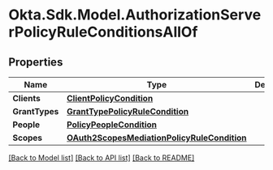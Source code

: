 # Okta.Sdk.Model.AuthorizationServerPolicyRuleConditionsAllOf

## Properties

Name | Type | Description | Notes
------------ | ------------- | ------------- | -------------
**Clients** | [**ClientPolicyCondition**](ClientPolicyCondition.md) |  | [optional] 
**GrantTypes** | [**GrantTypePolicyRuleCondition**](GrantTypePolicyRuleCondition.md) |  | [optional] 
**People** | [**PolicyPeopleCondition**](PolicyPeopleCondition.md) |  | [optional] 
**Scopes** | [**OAuth2ScopesMediationPolicyRuleCondition**](OAuth2ScopesMediationPolicyRuleCondition.md) |  | [optional] 

[[Back to Model list]](../README.md#documentation-for-models) [[Back to API list]](../README.md#documentation-for-api-endpoints) [[Back to README]](../README.md)

